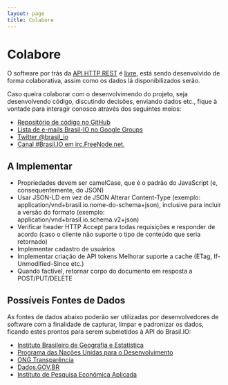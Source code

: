 ```yaml
---
layout: page
title: Colabore
---
```


# Colabore

O software por trás da [API HTTP
REST](https://en.wikipedia.org/wiki/Representational_state_transfer) é
[livre](https://pt.wikipedia.org/wiki/Software_livre), está sendo desenvolvido
de forma colaborativa, assim como os dados lá disponibilizados serão.

Caso queira colaborar com o desenvolvimendo do projeto, seja desenvolvendo
código, discutindo decisões, enviando dados etc., fique à vontade para
interagir conosco através dos seguintes meios:

- [Repositório de código no GitHub](https://github.com/turicas/api.brasil.io/)
- [Lista de e-mails Brasil-IO no Google Groups](https://groups.google.com/forum/#!forum/brasil-io)
- [Twitter @brasil_io](https://twitter.com/brasil_io)
- [Canal #Brasil.IO em irc.FreeNode.net.](http://webchat.freenode.net/?channels=#Brasil.IO)


## A Implementar

- Propriedades devem ser camelCase, que é o padrão do JavaScript (e,
  consequentemente, do JSON)
- Usar JSON-LD em vez de JSON Alterar Content-Type (exemplo:
  application/vnd+brasil.io.nome-do-schema+json), inclusive para incluir a
  versão do formato (exemplo: application/vnd+brasil.io.schema.v2+json)
- Verificar header HTTP Accept para todas requisições e responder de acordo
  (caso o cliente não suporte o tipo de conteúdo que seria retornado)
- Implementar cadastro de usuários
- Implementar criação de API tokens Melhorar suporte a cache (ETag,
  If-Unmodified-Since etc.)
- Quando factível, retornar corpo do documento em resposta a POST/PUT/DELETE


## Possíveis Fontes de Dados

As fontes de dados abaixo poderão ser utilizadas por desenvolvedores de
software com a finalidade de capturar, limpar e padronizar os dados, ficando
estes prontos para serem submetidos à API do Brasil.IO:

- [Instituto Brasileiro de Geografia e Estatística](http://www.ibge.gov.br/)
- [Programa das Nações Unidas para o Desenvolvimento](http://www.pnud.org.br/)
- [ONG Transparência](http://www.transparencia.org.br/)
- [Dados.GOV.BR](http://dados.gov.br/)
- [Instituto de Pesquisa Econômica Aplicada](http://www.ipea.gov.br/)
